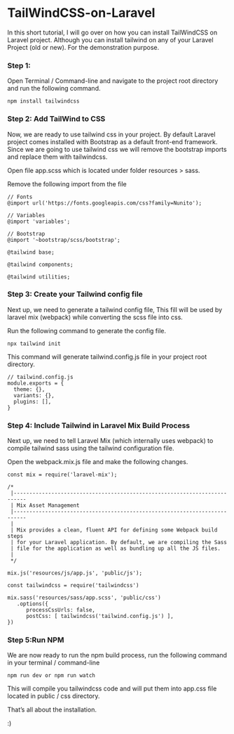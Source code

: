 # TailWindCSS-on-Laravel
In this short tutorial, I will go over on how you can install TailWindCSS on Laravel project.
Although you can install tailwind on any of your Laravel Project (old or new). For the demonstration purpose.

### Step 1:
Open Terminal / Command-line and navigate to the project root directory and run the following command.
```
npm install tailwindcss
```

### Step 2: Add TailWind to CSS
Now, we are ready to use tailwind css in your project. By default Laravel project comes installed with Bootstrap as a default front-end framework. Since we are going to use tailwind css we will remove the bootstrap imports and replace them with tailwindcss.

Open file app.scss which is located under folder resources > sass.

Remove the following import from the file 
```
// Fonts
@import url('https://fonts.googleapis.com/css?family=Nunito');

// Variables
@import 'variables';

// Bootstrap
@import '~bootstrap/scss/bootstrap';
```

```
@tailwind base;

@tailwind components;

@tailwind utilities;
```

### Step 3: Create your Tailwind config file 
Next up, we need to generate a tailwind config file, This fill will be used by laravel mix (webpack) while converting the scss file into css.

Run the following command to generate the config file.
```
npx tailwind init
```
This command will generate tailwind.config.js file in your project root directory.
```
// tailwind.config.js
module.exports = {
  theme: {},
  variants: {},
  plugins: [],
}
```

### Step 4: Include Tailwind in Laravel Mix Build Process 
Next up, we need to tell Laravel Mix (which internally uses webpack) to compile tailwind sass using the tailwind configuration file.

Open the webpack.mix.js file and make the following changes.
```
const mix = require('laravel-mix');

/*
 |--------------------------------------------------------------------------
 | Mix Asset Management
 |--------------------------------------------------------------------------
 |
 | Mix provides a clean, fluent API for defining some Webpack build steps
 | for your Laravel application. By default, we are compiling the Sass
 | file for the application as well as bundling up all the JS files.
 |
 */

mix.js('resources/js/app.js', 'public/js');
    
const tailwindcss = require('tailwindcss')

mix.sass('resources/sass/app.scss', 'public/css')
   .options({
      processCssUrls: false,
      postCss: [ tailwindcss('tailwind.config.js') ],
})
```
### Step 5:Run NPM
We are now ready to run the npm build process, run the following command in your terminal / command-line
```
npm run dev or npm run watch
```
This will compile you tailwindcss code and will put them into app.css file located in public / css directory.

That’s all about the installation.

:)
